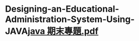 # Designing-an-Educational-Administration-System-Using-JAVA[java 期末專題.pdf](https://github.com/jkldsa1347/Designing-an-Educational-Administration-System-Using-JAVA/files/11755492/java.pdf)

